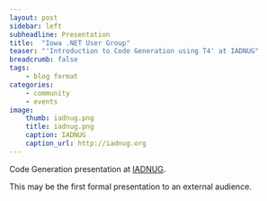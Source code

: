 ```yaml
---
layout: post
sidebar: left
subheadline: Presentation
title:  "Iowa .NET User Group"
teaser: "'Introduction to Code Generation using T4' at IADNUG"
breadcrumb: false
tags:
    - blog format
categories:
    - community
    - events
image:
    thumb: iadnug.png
    title: iadnug.png
    caption: IADNUG
    caption_url: http://iadnug.org
---
```

Code Generation presentation at <a href='http://iadnug.org' target='new'>IADNUG</a>.

This may be the first formal presentation to an external audience. 

